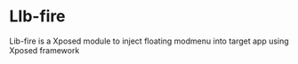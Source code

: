 # LIb-fire
 Lib-fire is a Xposed module to  inject floating modmenu into target app using Xposed framework
